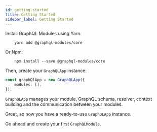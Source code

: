 ```yaml
---
id: getting-started
title: Getting Started
sidebar_label: Getting Started
---
```


Install GraphQL Modules using Yarn:

```
    yarn add @graphql-modules/core
```

Or Npm:

```
    npm install --save @graphql-modules/core
```

Then, create your `GraphQLApp` instance:

```typescript
const graphQlApp = new GraphQLApp({
    modules: [],
});
```

`GraphQLApp` manages your module, GraphQL schema, resolver, context building and the communication between your modules.

Great, so now you have a ready-to-use `GraphQLApp` instance.

Go ahead and create your first `GraphQLModule`.
